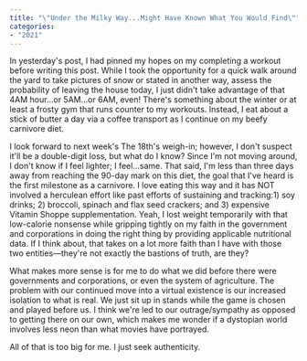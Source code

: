 ```yaml
---
title: "\"Under the Milky Way...Might Have Known What You Would Find\""
categories:
- "2021"
---
```


In yesterday's post, I had pinned my hopes on my completing a workout before writing this post. While I took the opportunity for a quick walk around the yard to take pictures of snow or stated in another way, assess the probability of leaving the house today, I just didn't take advantage of that 4AM hour...or 5AM...or 6AM, even! There's something about the winter or at least a frosty gym that runs counter to my workouts. Instead, I eat about a stick of butter a day via a coffee transport as I continue on my beefy carnivore diet.

I look forward to next week's The 18th's weigh-in; however, I don't suspect it'll be a double-digit loss, but what do I know? Since I'm not moving around, I don't know if I feel lighter; I feel...same. That said, I'm less than three days away from reaching the 90-day mark on this diet, the goal that I've heard is the first milestone as a carnivore. I love eating this way and it has NOT involved a herculean effort like past efforts of sustaining and tracking:1) soy drinks; 2) broccoli, spinach and flax seed crackers; and 3) expensive Vitamin Shoppe supplementation. Yeah, I lost weight temporarily with that low-calorie nonsense while gripping tightly on my faith in the government and corporations in doing the right thing by providing applicable nutritional data. If I think about, that takes on a lot more faith than I have with those two entities—they're not exactly the bastions of truth, are they?

What makes more sense is for me to do what we did before there were governments and corporations, or even the system of agriculture. The problem with our continued move into a virtual existence is our increased isolation to what is real. We just sit up in stands while the game is chosen and played before us. I think we're led to our outrage/sympathy as opposed to getting there on our own, which makes me wonder if a dystopian world involves less neon than what movies have portrayed.

All of that is too big for me. I just seek authenticity.

